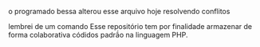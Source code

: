 o programado bessa alterou esse arquivo hoje 
resolvendo conflitos

lembrei de um comando 
Esse repositório tem por finalidade armazenar de forma colaborativa códidos padrã́o na linguagem PHP.
